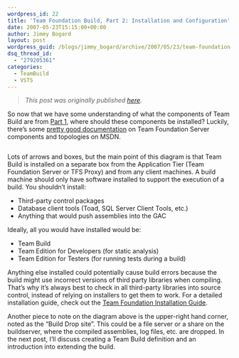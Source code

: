 ```yaml
---
wordpress_id: 22
title: 'Team Foundation Build, Part 2: Installation and Configuration'
date: 2007-05-23T15:15:00+00:00
author: Jimmy Bogard
layout: post
wordpress_guid: /blogs/jimmy_bogard/archive/2007/05/23/team-foundation-build-part-2-installation-and-configuration.aspx
dsq_thread_id:
  - "279205361"
categories:
  - TeamBuild
  - VSTS
---
```

> _This post was originally published [here](http://grabbagoft.blogspot.com/2007/05/img-border-0-so-now-that-we-have-some.html)._

So now that we have some understanding of what the components of Team Build are from [Part 1](http://www.lostechies.com/blogs/jimmy_bogard/archive/2007/05/22/team-foundation-build-part-1.aspx), where should these components be installed? Luckily, there&#8217;s some [pretty good documentation](http://msdn2.microsoft.com/en-us/library/ms181710%28VS.80%29.aspx) on Team Foundation Server components and topologies on MSDN.

[<img style="cursor: pointer" src="http://bp0.blogger.com/_poAbnIVuAzE/RngCLyuzsbI/AAAAAAAAAA0/4SxO0APIyo0/s400/Team+Build.JPG" alt="" border="0" />](http://bp0.blogger.com/_poAbnIVuAzE/RngCLyuzsbI/AAAAAAAAAA0/4SxO0APIyo0/s1600-h/Team+Build.JPG)

Lots of arrows and boxes, but the main point of this diagram is that Team Build is installed on a separate box from the Application Tier (Team Foundation Server or TFS Proxy) and from any client machines. A build machine should only have software installed to support the execution of a build. You shouldn&#8217;t install:

  * Third-party control packages 
  * Database client tools (Toad, SQL Server Client Tools, etc.) 
  * Anything that would push assemblies into the GAC

Ideally, all you would have installed would be:

  * Team Build 
  * Team Edition for Developers (for static analysis) 
  * Team Edition for Testers (for running tests during a build)

Anything else installed could potentially cause build errors because the build might use incorrect versions of third party libraries when compiling. That&#8217;s why it&#8217;s always best to check in all third-party libraries into source control, instead of relying on installers to get them to work. For a detailed installation guide, check out the [Team Foundation Installation Guide](http://www.microsoft.com/downloads/details.aspx?familyid=e54bf6ff-026b-43a4-ade4-a690388f310e&displaylang=en).

Another piece to note on the diagram above is the upper-right hand corner, noted as the &#8220;Build Drop site&#8221;. This could be a file server or a share on the buildserver, where the compiled assemblies, log files, etc. are dropped. In the next post, I&#8217;ll discuss creating a Team Build definition and an introduction into extending the build.
